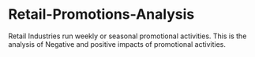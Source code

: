 # Retail-Promotions-Analysis
Retail Industries run weekly or seasonal promotional activities. This is the analysis of Negative and positive impacts of promotional activities.
